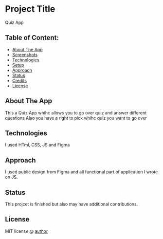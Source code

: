 # Project Title

Quiz App

## Table of Content:

- [About The App](#about-the-app)
- [Screenshots](#screenshots)
- [Technologies](#technologies)
- [Setup](#setup)
- [Approach](#approach)
- [Status](#status)
- [Credits](#credits)
- [License](#license)

## About The App

This a Quiz App whihc allows you to go over quiz and answer different questions Also you have a right to pick whihc quiz you want to go over

## Technologies

I used HTml, CSS, JS and Figma

## Approach

I used public design from Figma and all functional part of application I wrote on JS.

## Status

This projcet is finished but also may have additional contributions.

## License

MIT license @ [author](https://github.com/martinyis)

